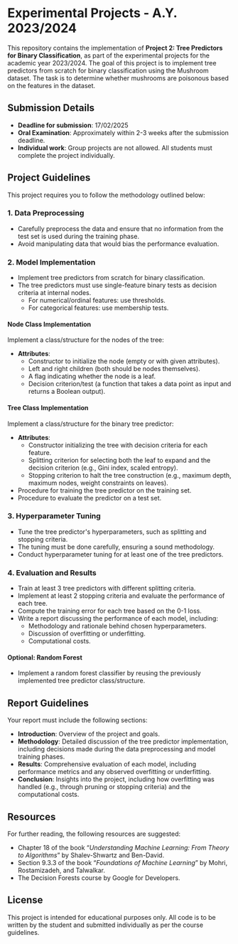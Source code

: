 # Experimental Projects - A.Y. 2023/2024

This repository contains the implementation of **Project 2: Tree Predictors for Binary Classification**, as part of the experimental projects for the academic year 2023/2024. The goal of this project is to implement tree predictors from scratch for binary classification using the Mushroom dataset. The task is to determine whether mushrooms are poisonous based on the features in the dataset.

## Submission Details

- **Deadline for submission**: 17/02/2025
- **Oral Examination**: Approximately within 2-3 weeks after the submission deadline.
- **Individual work**: Group projects are not allowed. All students must complete the project individually.

## Project Guidelines

This project requires you to follow the methodology outlined below:

### 1. Data Preprocessing
- Carefully preprocess the data and ensure that no information from the test set is used during the training phase.
- Avoid manipulating data that would bias the performance evaluation.

### 2. Model Implementation
- Implement tree predictors from scratch for binary classification.
- The tree predictors must use single-feature binary tests as decision criteria at internal nodes.
    - For numerical/ordinal features: use thresholds.
    - For categorical features: use membership tests.

#### Node Class Implementation
Implement a class/structure for the nodes of the tree:
- **Attributes**:
  - Constructor to initialize the node (empty or with given attributes).
  - Left and right children (both should be nodes themselves).
  - A flag indicating whether the node is a leaf.
  - Decision criterion/test (a function that takes a data point as input and returns a Boolean output).

#### Tree Class Implementation
Implement a class/structure for the binary tree predictor:
- **Attributes**:
  - Constructor initializing the tree with decision criteria for each feature.
  - Splitting criterion for selecting both the leaf to expand and the decision criterion (e.g., Gini index, scaled entropy).
  - Stopping criterion to halt the tree construction (e.g., maximum depth, maximum nodes, weight constraints on leaves).
- Procedure for training the tree predictor on the training set.
- Procedure to evaluate the predictor on a test set.

### 3. Hyperparameter Tuning
- Tune the tree predictor's hyperparameters, such as splitting and stopping criteria.
- The tuning must be done carefully, ensuring a sound methodology.
- Conduct hyperparameter tuning for at least one of the tree predictors.

### 4. Evaluation and Results
- Train at least 3 tree predictors with different splitting criteria.
- Implement at least 2 stopping criteria and evaluate the performance of each tree.
- Compute the training error for each tree based on the 0-1 loss.
- Write a report discussing the performance of each model, including:
  - Methodology and rationale behind chosen hyperparameters.
  - Discussion of overfitting or underfitting.
  - Computational costs.

#### Optional: Random Forest
- Implement a random forest classifier by reusing the previously implemented tree predictor class/structure.

## Report Guidelines

Your report must include the following sections:

- **Introduction**: Overview of the project and goals.
- **Methodology**: Detailed discussion of the tree predictor implementation, including decisions made during the data preprocessing and model training phases.
- **Results**: Comprehensive evaluation of each model, including performance metrics and any observed overfitting or underfitting.
- **Conclusion**: Insights into the project, including how overfitting was handled (e.g., through pruning or stopping criteria) and the computational costs.

## Resources

For further reading, the following resources are suggested:

- Chapter 18 of the book “_Understanding Machine Learning: From Theory to Algorithms_” by Shalev-Shwartz and Ben-David.
- Section 9.3.3 of the book “_Foundations of Machine Learning_” by Mohri, Rostamizadeh, and Talwalkar.
- The Decision Forests course by Google for Developers.

## License

This project is intended for educational purposes only. All code is to be written by the student and submitted individually as per the course guidelines.
